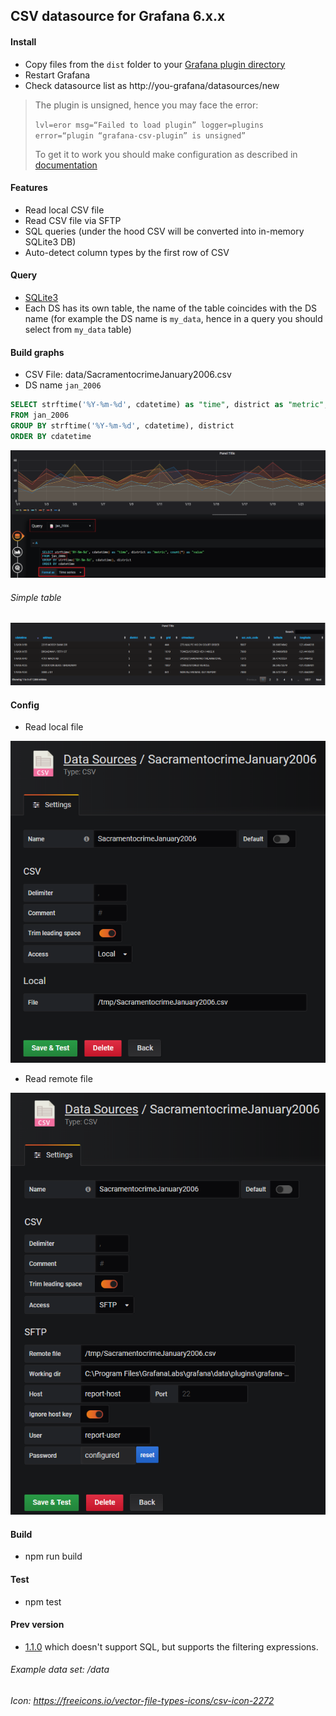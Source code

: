 ## CSV datasource for Grafana 6.x.x

#### Install
- Copy files from the `dist` folder to your [Grafana plugin directory](https://grafana.com/docs/grafana/latest/plugins/installation/#grafana-plugin-directory)
- Restart Grafana
- Check datasource list as http://you-grafana/datasources/new

> The plugin is unsigned, hence you may face the error:
>
> `lvl=eror msg=“Failed to load plugin” logger=plugins error=“plugin “grafana-csv-plugin” is unsigned”`
>
> To get it to work you should make configuration as described in [documentation](https://grafana.com/docs/grafana/latest/installation/configuration/#allow-loading-unsigned-plugins)

#### Features
- Read local CSV file
- Read CSV file via SFTP
- SQL queries (under the hood CSV will be converted into in-memory SQLite3 DB)
- Auto-detect column types by the first row of CSV

####

#### Query
- [SQLite3](https://www.sqlite.org/index.html)
- Each DS has its own table, the name of the table coincides with the DS name (for example the DS name is `my_data`, hence in a query you should select from `my_data` table)

#### Build graphs
- CSV File: data/SacramentocrimeJanuary2006.csv
- DS name `jan_2006`

```sql
SELECT strftime('%Y-%m-%d', cdatetime) as "time", district as "metric", count(*) as "value"
FROM jan_2006
GROUP BY strftime('%Y-%m-%d', cdatetime), district
ORDER BY cdatetime
```

![](./doc/image/graph.png)

###### Simple table

![](./doc/image/grid.png)

#### Config
- Read local file

![](./doc/image/config_local.png)

- Read remote file

![](./doc/image/config_sftp.png)

#### Build
- npm run build

#### Test
- npm test

#### Prev version
- [1.1.0](https://github.com/paveldanilin/grafana-csv-plugin/tree/1.1.0) which doesn't support SQL, but supports the filtering expressions.


###### Example data set: /data
###### Icon: https://freeicons.io/vector-file-types-icons/csv-icon-2272
